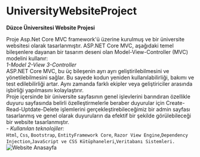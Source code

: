 # UniversityWebsiteProject

**Düzce Üniversitesi Website Projesi**

Proje Asp.Net Core MVC framework'ü üzerine kurulmuş ve bir üniversite websitesi olarak tasarlanmıştır.
ASP.NET Core MVC, aşağıdaki temel bileşenlere dayanan bir tasarım deseni olan Model-View-Controller (MVC) modelini kullanır: <br/>
*1-Model 2-View 3-Controller* <br/>
ASP.NET Core MVC, bu üç bileşenin ayrı ayrı geliştirilebilmesini ve yönetilebilmesini sağlar. 
Bu sayede kodun yeniden kullanılabilirliği, bakımı ve test edilebilirliği artar. Aynı zamanda farklı ekipler veya geliştiriciler arasında işbirliği yapılmasını kolaylaştırır.<br/>
Proje içersinde bir üniversite sayfasının genel işlevlerini barındıran özellikle duyuru sayfasında belirli özelleştirmelerle beraber duyurular için Create-Read-Uptdate-Delete 
işlemlerini gerçekleştirebileceğimiz bir admin sayfası tasarlanmış ve genel olarak duyuruların da efektif bir şekilde görülebileceği bir website tasarlanmıştır.<br/> 
*- Kullanılan teknolojiler:* <br/>
`Html`, `Css`, `Bootstrap`, `EntityFramework Core`, `Razor View Engine`,`Dependency Injection`,`JavaScript ve CSS Kütüphaneleri`,`Veritabanı Sistemleri.`
<br/>
![Website Anasayfa](https://github.com/HalilAtes/UniversityWebsiteProject/blob/master/DuWebsite1/images/image1.png)
